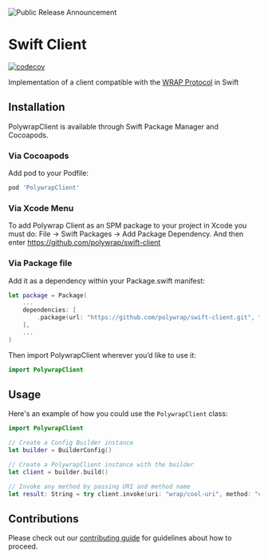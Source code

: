 ![Public Release Announcement](https://user-images.githubusercontent.com/5522128/177473887-2689cf25-7937-4620-8ca5-17620729a65d.png)

# Swift Client
 [![codecov](https://codecov.io/gh/polywrap/swift-client/branch/main/graph/badge.svg?token=JvNaa0OHjc)](https://codecov.io/gh/polywrap/swift-client)

Implementation of a client compatible with the [WRAP Protocol](https://github.com/polywrap/specification) in Swift

## Installation

PolywrapClient is available through Swift Package Manager and Cocoapods.

### Via Cocoapods

Add pod to your Podfile:

```Ruby
pod 'PolywrapClient'
```

### Via Xcode Menu

To add Polywrap Client as an SPM package to your project in Xcode you must do: File -> Swift Packages -> Add Package Dependency. And then enter https://github.com/polywrap/swift-client

### Via Package file

Add it as a dependency within your Package.swift manifest:

```swift
let package = Package(
    ...
    dependencies: [
        .package(url: "https://github.com/polywrap/swift-client.git", from: "0.0.3")
    ],
    ...
)
```

Then import PolywrapClient wherever you’d like to use it:

```swift
import PolywrapClient
```

## Usage

Here's an example of how you could use the `PolywrapClient` class:

```swift
import PolywrapClient

// Create a Config Builder instance
let builder = BuilderConfig()

// Create a PolywrapClient instance with the builder
let client = builder.build()

// Invoke any method by passing URI and method name
let result: String = try client.invoke(uri: "wrap/cool-uri", method: "coolMethod")
```

## Contributions

Please check out our [contributing guide](./CONTRIBUTING.md) for guidelines about how to proceed.